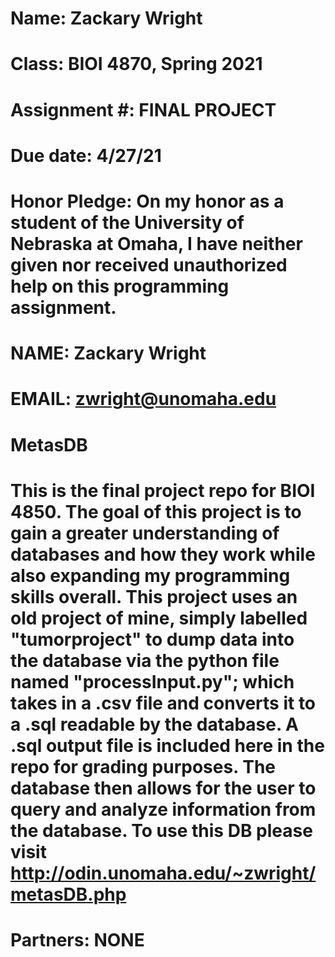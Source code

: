 # Name:  Zackary Wright
# Class: BIOI 4870, Spring 2021
# Assignment #: FINAL PROJECT
# Due date: 4/27/21
#
# Honor Pledge: On my honor as a student of the University of Nebraska at Omaha, I have neither given nor received unauthorized help on this programming assignment.
#
# NAME: Zackary Wright
# EMAIL: zwright@unomaha.edu
#
# MetasDB
#
# This is the final project repo for BIOI 4850. The goal of this project is to gain a greater understanding of databases and how they work while also expanding my programming skills overall. This project uses an old project of mine, simply labelled "tumorproject"  to dump data into the database via the python file named "processInput.py"; which takes in a .csv file and converts it to a .sql readable by the database. A .sql output file is included here in the repo for grading purposes. The database then allows for the user to query and analyze information from the database. To use this DB please visit http://odin.unomaha.edu/~zwright/metasDB.php
# Partners: NONE
